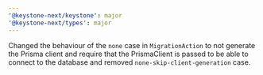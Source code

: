 ```yaml
---
'@keystone-next/keystone': major
'@keystone-next/types': major
---
```


Changed the behaviour of the `none` case in `MigrationAction` to not generate the Prisma client and require that the PrismaClient is passed to be able to connect to the database and removed `none-skip-client-generation` case.
